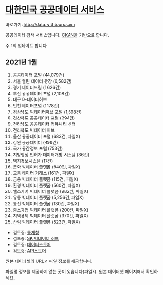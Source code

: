 # [대한민국 공공데이터 서비스](http://data.withtours.com) 

바로가기: http://data.withtours.com

공공데이터 검색 서비스입니다.
[CKAN](https://ckan.org/)을 기반으로 합니다.

주 1회 업데이트 합니다.

## 2021년 1월

1. 공공데이터 포털	(44,079건)
1. 서울 열린 데이터 광장 (6,582건)
1. 경기 데이터드림	(1,626건)
1. 부산 공공데이터 포털	(2,108건)
1. 대구 D-데이터허브
1. 인천 데이터포털	(1,178건)
1. 경상남도 빅데이터허브 포털 (1,698건)
1. 경상북도 공공데이터 포털	(294건)
1. 전라남도 공공데이터 커뮤니티 센터
1. 전라북도 빅데이터 허브
1. 울산 공공데이터 포털	(683건, 파일X)
1. 강원 공공데이터	(498건)
1. 국가 공간정보 포털	(753건)
1. 지방행정 인허가 데이터개방 시스템 (36건)
1. 택지정보시스템 (17건)
1. 문화 빅데이터 플랫폼 (640건, 파일X)
1. 교통 데이터 거래소  (161건, 파일X)
1. 금융 빅데이터 플랫폼  (115건, 파일X)
1. 환경 빅데이터 플랫폼  (560건, 파일X)
1. 헬스케어 빅데이터 플랫폼  (982건, 파일X)
1. 유통 빅데이터 플랫폼  (5,256건, 파일X)
1. 통신 빅데이터 플랫폼  (130건, 파일X)
1. 중소기업 빅데이터 플랫폼  (200건, 파일X)
1. 지역경제 빅데이터 플랫폼  (370건, 파일X)
1. 산림 빅데이터 플랫폼  (523건, 파일X)
* 검토중: [통계청](https://mdis.kostat.go.kr/infoData/detailData.do?statsConfmNo=101001)
* 검토중: [SK 빅데이터 허브](https://www.bigdatahub.co.kr/index.do)
* 검토중: [데이터스토어](https://www.datastore.or.kr/)
* 검토중: [API스토어](https://www.apistore.co.kr/main.do)

원본 데이터셋의 URL과 파일 정보를 제공합니다.

파일명 정보를 제공하지 않는 곳이 있습니다(파일X).
원본 데이터셋 페이지에서 확인하세요.
